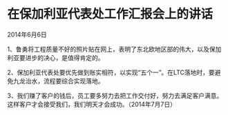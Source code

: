 # 在保加利亚代表处工作汇报会上的讲话

2014年6月6日

1、鲁勇将工程质量不好的照片贴在网上，表明了东北欧地区部的伟大，以及保加利亚要进步的决心，是值得肯定的。

2、保加利亚代表处要优先做到账实相符，以实现“五个一”。在LTC落地时，要避免九龙治水，流程要综合实现落地。

3、我们赚了客户的钱后，员工要多努力去把工作交付好，努力去满足客户满意。这样客户才会接受我们，我们明天才会成功。（2014年7月7日）

